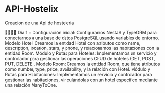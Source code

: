 # API-Hostelix
Creacion de una Api de hosteleria


🏁🏃🏻‍♀️ Dia 1 =
Configuración inicial: Configuramos NestJS y TypeORM para conectarnos a una base de datos PostgreSQL usando variables de entorno.
Modelo Hotel: Creamos la entidad Hotel con atributos como name, description, location, stars, y phone, y relacionamos las habitaciones con la entidad Room.
Módulo y Rutas para Hoteles: Implementamos un servicio y controlador para gestionar las operaciones CRUD de hoteles (GET, POST, PUT, DELETE).
Modelo Room: Creamos la entidad Room, que tiene atributos como number, type, price, availability, y la relación con Hotel.
Módulo y Rutas para Habitaciones: Implementamos un servicio y controlador para gestionar las habitaciones, vinculándolas con un hotel específico mediante una relación ManyToOne.
